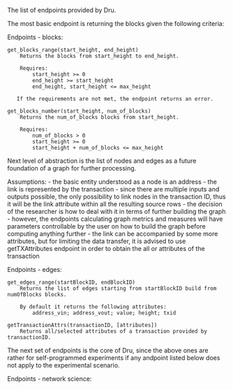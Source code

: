 The list of endpoints provided by Dru.

The most basic endpoint is returning the blocks given the following criteria:

Endpoints - blocks:

	get_blocks_range(start_height, end_height)
    	Returns the blocks from start_height to end_height.

    	Requires:
			start_height >= 0
			end_height >= start_height
       		end_height, start_height <= max_height

       If the requirements are not met, the endpoint returns an error.

	get_blocks_number(start_height, num_of_blocks)
		Returns the num_of_blocks blocks from start_height.

		Requires:
			num_of_blocks > 0
			start_height >= 0
			start_height + num_of_blocks <= max_height

Next level of abstraction is the list of nodes and edges as a future foundation of a graph
for further processing.

Assumptions:
	- the basic entity understood as a node is an address
	- the link is represented by the transaction
	- since there are multiple inputs and outputs possible, the only possibility to link nodes
  	  in the transaction ID, thus it will be the link attribute within all the resulting source rows
	- the decision of the researcher is how to deal with it in terms of further building the graph
	- however, the endpoints calculating graph metrics and measures will have parameters controllable
  	  by the user on how to build the graph before computing anything further
	- the link can be accompanied by some more attributes, but for limiting the data transfer, it is
  	  advised to use getTXAttributes endpoint in order to obtain the all or attributes of the transaction

Endpoints - edges:

	get_edges_range(startBlockID, endBlockID)
		Returns the list of edges starting from startBlockID build from numOfBlocks blocks.

		By default it returns the following attributes:
		    address_vin; address_vout; value; height; txid

	getTransactionAttrs(transactionID, [attributes])
		Returns all/selected attributes of a transaction provided by transactionID.

The next set of endpoints is the core of Dru, since the above ones are rather for self-programmed experiments
if any andpoint listed below does not apply to the experimental scenario.

Endpoints - network science: